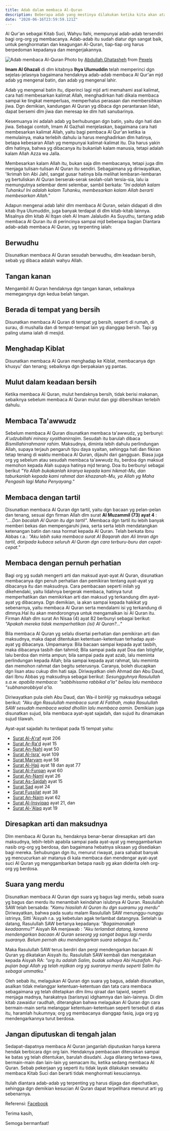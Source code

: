 ```yaml
---
title: Adab dalam membaca Al-Quran
description: Beberapa adab yang mestinya dilakukan ketika kita akan atau sedang membaca Al-Quran
date: "2020-06-16T23:59:59.121Z"
---
```


Al Qur'an sebagai Kitab Suci, Wahyu Ilahi, mempunyai adab-adab tersendiri bagi org-org yg membacanya. Adab-adab itu sudah diatur dgn sangat baik, untuk penghormatan dan keagungan Al-Quran, tiap-tiap org harus berpedoman kepadanya dan mengerjakannya.

![Adab membaca Al-Quran](photo-of-a-person-kneeling-in-front-of-book-2608353.jpg)
Photo by [Abdullah Ghatasheh](https://www.pexels.com/@abdghat?utm_content=attributionCopyText&utm_medium=referral&utm_source=pexels) from [Pexels](https://www.pexels.com/photo/photo-of-a-person-kneeling-in-front-of-book-2608353/?utm_content=attributionCopyText&utm_medium=referral&utm_source=pexels)


**Imam Al Ghazali** di dlm kitabnya **Ihya Ulumuddin** telah memperinci dgn sejelas-jelasnya bagaimana hendaknya adab-adab membaca Al Qur'an mjd adab yg mengenal batin, dan adab yg mengenal lahir.

Adab yg mengenal batin itu, diperinci lagi mjd arti memahami asal kalimat, cara hati membesarkan kalimat Allah, menghadirkan hati dikala membaca sampai ke tingkat memperluas, memperhalus perasaan dan membersihkan jiwa. Dgn demikian, kandungan Al Quran yg dibaca dgn perantaraan lidah, dapat bersemi dlm jiwa dan meresap ke dlm hati sanubarinya.

Kesemuanya ini adalah adab yg berhubungan dgn batin, yaitu dgn hati dan jiwa. Sebagai contoh, Imam Al Gazhali menjelaskan, bagaimana cara hati membesarkan kalimat Allah, yaitu bagi pembaca Al Qur'an ketika ia memulainya, maka terlebih dahulu ia harus menghadirkan dlm hatinya, betapa kebesaran Allah yg mempunyai kalimat-kalimat itu. Dia harus yakin dlm hatinya, bahwa yg dibacanya itu bukanlah kalam manusia, tetapi adalah kalam Allah Azza wa Jalla.

Membesarkan kalam Allah itu, bukan saja dlm membacanya, tetapi juga dlm menjaga tulisan-tulisan Al Quran itu sendiri. Sebagaimana yg diriwayatkan, 'Ikrimah bin Abi Jahl, sangat gusar hatinya bila melihat lembaran-lembaran yg bertuliskan Al Quran berserak-serak seolah-olah tersia-sia, lalu ia memungutnya selembar demi selembar, sambil berkata: *"Ini adalah kalam Tuhanku! Ini adalah kalam Tuhanku, membesarkan kalam Allah berarti membesarkan Allah."*

Adapun mengenai adab lahir dlm membaca Al Quran, selain didapati di dlm kitab Ihya Ulumuddin, juga banyak terdapat di dlm kitab-kitab lainnya. Misalnya dlm kitab Al Itqan oleh Al Imam Jalaludin As Suyuthu, tantang adab membaca Al Quran itu di perincinya sampai mjd beberapa bagian Diantara adab-adab membaca Al Quran, yg terpenting ialah:

## Berwudhu

Disunatkan membaca Al Quran sesudah berwudhu, dlm keadaan bersih, sebab yg dibaca adalah wahyu Allah.

## Tangan kanan

Mengambil Al Quran hendaknya dgn tangan kanan, sebaiknya memegangnya dgn kedua belah tangan.

## Berada di tempat yang bersih

Disunatkan membaca Al Quran di tempat yg bersih, seperti di rumah, di surau, di mushalla dan di tempat-tempat lain yg dianggap bersih. Tapi yg paling utama ialah di mesjid.

## Menghadap Kiblat

Disunatkan membaca Al Quran menghadap ke Kiblat, membacanya dgn khusyu' dan tenang; sebaiknya dgn berpakaian yg pantas.

## Mulut dalam keadaan bersih

Ketika membaca Al Quran, mulut hendaknya bersih, tidak berisi makanan, sebaiknya sebelum membaca Al Quran mulut dan gigi dibersihkan terlebih dahulu.

## Membaca Ta'awwudz

Sebelum membaca Al Quran disunatkan membaca ta'awwudz, yg berbunyi: *A'udzubillahi minasy syaithanirrajim*. Sesudah itu barulah dibaca *Bismillahirrahmanir rahim*. Maksudnya, diminta lebih dahulu perlindungan Allah, supaya terjauh pengaruh tipu daya syaitan, sehingga hati dan fikiran tetap tenang di waktu membaca Al Quran, dijauhi dari gangguan. Biasa juga org yg sebelum atau sesudah membaca ta'awwudz itu, berdoa dgn maksud memohon kepada Alah supaya hatinya mjd terang. Doa itu berbunyi sebagai berikut *"Ya Allah bukakanlah kiranya kepada kami hikmat-Mu, dan taburkanlah kepada kami rahmat dan khazanah-Mu, ya Allah yg Maha Pengasih lagi Maha Penyayang."*

## Membaca dengan tartil

Disunatkan membaca Al Quran dgn tartil, yaitu dgn bacaan yg pelan-pelan dan tenang, sesuai dgn firman Allah dlm surat **Al Muzammil (73) ayat 4** : *"....Dan bacalah Al Quran itu dgn tartil"*. Membaca dgn tartil itu lebih banyak memberi bekas dan mempengaruhi jiwa, serta serta lebih mendatangkan ketenangan batin dan rasa hormat kepada Al Quran. Telah berkata Ibnu Abbas r.a.: *"Aku lebih suka membaca surat Al Baqarah dan Ali Imran dgn tartil, daripada kubaca seluruh Al Quran dgn cara terburu-buru dan cepat-cepat."*

## Membaca dengan pernuh perhatian

Bagi org yg sudah mengerti arti dan maksud ayat-ayat Al Quran, disunatkan membacanya dgn penuh perhatian dan pemikiran tentang ayat-ayat yg dibacanya itu dan maksudnya. Cara pembacaan seperti inilah yg dikehendaki, yaitu lidahnya bergerak membaca, hatinya turut memperhatikan dan memikirkan arti dan maksud yg terkandung dlm ayat-ayat yg dibacanya. Dgn demikian, ia akan sampai kepada hakikat yg sebenarnya, yaitu membaca Al Quran serta mendalami isi yg terkandung di dlmnya.Hal itu akan mendorongnya untuk mengamalkan isi Al Quran itu. Firman Allah dlm surat An Nisaa (4) ayat 82 berbunyi sebagai berikut: *"Apakah mereka tidak memperhatikan (isi) Al Quran?..."*

Bila membaca Al Quran yg selalu disertai perhatian dan pemikiran arti dan maksudnya, maka dapat ditentukan ketentuan-ketentuan terhadap ayat-ayat yg dibacanya. Umpamanya: Bila bacaan sampai kepada ayat tasbih, maka dibacanya tasbih dan tahmid; Bila sampai pada ayat Doa dan Istighfar, lalu berdoa dan minta ampun; bila sampai pada ayat azab, lalu meminta perlindungan kepada Allah; bila sampai kepada ayat rahmat, lalu meminta dan memohon rahmat dan begitu seterusnya. Caranya, boleh diucapkan dgn lisan atau cukup dlm hati saja. Diriwayatkan oleh Ahmad dan Abu Daud, dari Ibnu Abbas yg maksudnya sebagai berikut: *Sesungguhnya Rasulullah s.a.w. apabila membaca: "sabbihissma rabbikal a'la" beliau lalu membaca "subhanarobbiyal a'la.*

Diriwayatkan pula oleh Abu Daud, dan Wa-il binHijr yg maksudnya sebagai berikut: *"Aku dgn Rasulullah membaca surat Al Fatihah, maka Rasulullah SAW sesudah membaca walad dholliin lalu membaca aamin.* Demikian juga disunatkan sujud, bila membaca ayat-ayat sajadah, dan sujud itu dinamakan sujud tilawah.

Ayat-ayat sajadah itu terdapat pada 15 tempat yaitu:

- [Surat Al-A'raf](https://www.baca-quran.id/7/) ayat 206
- [Surat Ar-Ra'd](https://www.baca-quran.id/13/) ayat 15
- [Surat An-Nahl](https://www.baca-quran.id/16/) ayat 50
- [Surat Al-Isra'](https://www.baca-quran.id/17/) ayat 109
- [Surat Maryam](https://www.baca-quran.id/19/) ayat 58
- [Surat Al-Hajj](https://www.baca-quran.id/22/) ayat 18 dan ayat 77
- [Surat Al-Furqan](https://www.baca-quran.id/25/) ayat 60
- [Surat An-Naml](https://www.baca-quran.id/27/) ayat 26
- [Surat As-Sajdah](https://www.baca-quran.id/32/) ayat 15
- [Surat Sad](https://www.baca-quran.id/38/) ayat 24
- [Surat Fussilat](https://www.baca-quran.id/41/) ayat 38
- [Surat An-Najm](https://www.baca-quran.id/53/) ayat 62
- [Surat Al-Insyiqaq](https://www.baca-quran.id/84/) ayat 21, dan
- [Surat Al-'Alaq](https://www.baca-quran.id/96/) ayat 19

## Diresapkan arti dan maksudnya

Dlm membaca Al Quran itu, hendaknya benar-benar diresapkan arti dan maksudnya, lebih-lebih apabila sampai pada ayat-ayat yg menggambarkan nasib org-org yg berdosa, dan bagaimana hebatnya siksaan yg disediakan bagi mereka. Sehubungan dgn itu, menurut riwayat, para sahabat banyak yg mencucurkan air matanya di kala membaca dan mendengar ayat-ayat suci Al Quran yg menggambarkan betapa nasib yg akan diderita oleh org-org yg berdosa.

## Suara yang merdu

Disunatkan membaca Al Quran dgn suara yg bagus lagi merdu, sebab suara yg bagus dan merdu itu menambah keindahan islubnya Al Quran. Rasulullah SAW telah bersabda: *"Kamu hiasilah Al Quran itu dgn suaramu yg merdu"* Diriwayatkan, bahwa pada suatu malam Rasulullah SAW menunggu-nunggu istrinya, Sitti 'Aisyah r.a. yg kebetulan agak terlambat datangnya. Setelah ia datang, Rasulullah SAW bertanya kepadanya: *"Bagaimanakah keadaanmu?"* Aisyah RA menjawab : *"Aku terlambat datang, karena mendengarkan bacaan Al Quran seseorg yg sangat bagus lagi merdu suaranya. Belum pernah aku mendengarkan suara sebagus itu."*

Maka Rasulullah SAW terus berdiri dan pergi mendengarkan bacaan Al Quran yg dikatakan Aisyah itu. Rasulullah SAW kembali dan mengatakan kepada Aisyah RA: *"org itu adalah Salim, budak sahaya Abi Huzaifah. Puji-pujian bagi Allah yg telah mjdkan org yg suaranya merdu seperti Salim itu sebagai ummatku."*

Oleh sebab itu, melagukan Al Quran dgn suara yg bagus, adalah disunatkan, asalkan tidak melanggar ketentuan-ketentuan dan tata cara membaca sebagaimana yg telah ditetapkan dlm ilmu qiraat dan tajwid, seperti menjaga madnya, harakatnya (barisnya) idghamnya dan lain-lainnya. Di dlm kitab zawaidur raudhah, diterangkan bahwa melagukan Al Quran dgn cara bermain-main serta melanggar ketentuan-ketentuan seperti tersebut di atas itu, haramlah hukumnya; org yg membacanya dianggap fasiq, juga org yg mendengarkannya turut berdosa.

## Jangan diputuskan di tengah jalan

Sedapat-dapatnya membaca Al Quran janganlah diputuskan hanya karena hendak berbicara dgn org lain. Hendaknya pembacaan diteruskan sampai ke batas yg telah ditentukan, barulah disudahi. Juga dilarang tertawa-tawa, bermain-main dan lain-lain yg semacam itu, ketika sedang membaca Al Quran. Sebab pekerjaan yg seperti itu tidak layak dilakukan sewaktu membaca Kitab Suci dan berarti tidak menghormati kesuciannya.

Itulah diantara adab-adab yg terpenting yg harus dijaga dan diperhatikan, sehingga dgn demikian kesucian Al Quran dapat terpelihara menurut arti yg sebenarnya.

Referensi: [Facebook](https://id-id.facebook.com/notes/zoel-fikr/11-adab-membaca-alquran-lebih-detail/404097707399/)

Terima kasih,

Semoga bermanfaat!
